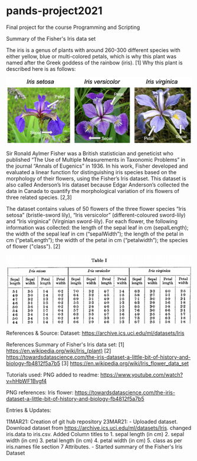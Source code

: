 # pands-project2021
Final project for the course Programming and Scripting

Summary of the Fisher's Iris data set

The iris is a genus of plants with around 260-300 different species with either yellow, blue or multi-colored petals, which is why this plant was named after the Greek goddess of the rainbow (iris). [1] Why this plant is described here is as follows:

![](PNG/Fig1_IrisSpecies.png) 

Sir Ronald Aylmer Fisher was a British statistician and geneticist who published “The Use of Multiple Measurements in Taxonomic Problems” in the journal “Annals of Eugenics” in 1936. In his work, Fisher developed and evaluated a linear function for distinguishing iris species based on the morphology of their flowers, using the Fisher’s Iris dataset. This dataset is also called Anderson’s Iris dataset because Edgar Anderson’s collected the data in Canada to quantify the morphological variation of iris flowers of three related species. [2,3]

The dataset contains values of 50 flowers of the three flower species “Iris setosa” (bristle-sword lily), “Iris versicolor” (different-coloured sword-lily) and “Iris virginica” (Virginian sword-lily). For each flower, the following information was collected:
    the length of the sepal leaf in cm (sepalLength);
    the width of the sepal leaf in cm (“sepalWidth”);
    the length of the petal in cm (“petalLength”);
    the width of the petal in cm (“petalwidth”); 
    the species of flower ("class"). [2]

![](PNG/Fig2IrisDataset.png)




References & Source: 
Dataset: https://archive.ics.uci.edu/ml/datasets/Iris

References Summary of Fisher's Iris data set: 
[1] https://en.wikipedia.org/wiki/Iris_(plant) 
[2] https://towardsdatascience.com/the-iris-dataset-a-little-bit-of-history-and-biology-fb4812f5a7b5 
[3] https://en.wikipedia.org/wiki/Iris_flower_data_set

Tutorials used: 
PNG added to readme: https://www.youtube.com/watch?v=hHbWF1Bvgf4

PNG references: 
Iris flower: https://towardsdatascience.com/the-iris-dataset-a-little-bit-of-history-and-biology-fb4812f5a7b5 


Entries & Updates: 

11MAR21: Creation of git hub repository 
23MAR21: 
    - Uploaded dataset. Download dataset from https://archive.ics.uci.edu/ml/datasets/Iris.
      changed iris.data to iris.csv. Added Column titles to 
        1. sepal length (in cm)
        2. sepal width (in cm)
        3. petal length (in cm)
        4. petal width (in cm)
        5. class
      as per iris.names file section 7 Attributes. 
    - Started summary of the Fisher's Iris Dataset